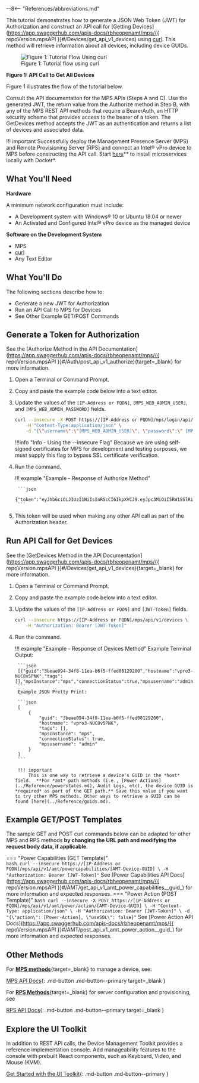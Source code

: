 --8<-- "References/abbreviations.md"

This tutorial demonstrates how to generate a JSON Web Token (JWT) for Authorization and construct an API call for [Getting Devices](https://app.swaggerhub.com/apis-docs/rbheopenamt/mps/{{ repoVersion.mpsAPI }}#/Devices/get_api_v1_devices) using [curl](https://curl.se/). This method will retrieve information about all devices, including device GUIDs.

<figure class="figure-image">
<img src="..\..\assets\images\diagrams\CURLTutorial.png" alt="Figure 1: Tutorial Flow Using curl">
<figcaption>Figure 1: Tutorial flow using curl</figcaption>
</figure>

**Figure 1: API Call to Get All Devices**

Figure 1 illustrates the flow of the tutorial below. 

Consult the API documentation for the MPS APIs (Steps A and C). Use the generated JWT, the return value from the Authorize method in Step B, with any of the MPS REST API methods that require a BearerAuth, an HTTP security scheme that provides access to the bearer of a token. The GetDevices method accepts the JWT as an authentication and returns a list of devices and associated data.

!!! important
    Successfully deploy the Management Presence Server (MPS) and Remote Provisioning Server (RPS) and connect an Intel® vPro device to MPS before constructing the API call. Start [here](../GetStarted/Cloud/prerequisites.md)** to install microservices locally with Docker*.

## What You'll Need

**Hardware**

A minimum network configuration must include:

-  A Development system with Windows® 10 or Ubuntu 18.04 or newer
-  An Activated and Configured Intel® vPro device as the managed device

**Software on the Development System** 

- MPS
- [curl](https://curl.se/download.html)
- Any Text Editor
    
  
## What You'll Do
The following sections describe how to:

- Generate a new JWT for Authorization
- Run an API Call to MPS for Devices
- See Other Example GET/POST Commands

## Generate a Token for Authorization

See the [Authorize Method in the API Documentation](https://app.swaggerhub.com/apis-docs/rbheopenamt/mps/{{ repoVersion.mpsAPI }}#/Auth/post_api_v1_authorize){target=_blank} for more information.

1. Open a Terminal or Command Prompt.
2. Copy and paste the example code below into a text editor.
3. Update the values of the `[IP-Address or FQDN]`, `[MPS_WEB_ADMIN_USER]`, and `[MPS_WEB_ADMIN_PASSWORD]` fields.

    ```bash
    curl --insecure -X POST https://[IP-Address or FQDN]/mps/login/api/v1/authorize \
        -H "Content-Type:application/json" \
        -d "{\"username\":\"[MPS_WEB_ADMIN_USER]\", \"password\":\" [MPS_WEB_ADMIN_PASSWORD]\"}"
    ```

    !!!info "Info - Using the --insecure Flag"
        Because we are using self-signed certificates for MPS for development and testing purposes, we must supply this flag to bypass SSL certificate verification.

4. Run the command.

    !!! example "Example - Response of Authorize Method"

        ```json
        {"token":"eyJhbGciOiJIUzI1NiIsInR5cCI6IkpXVCJ9.eyJpc3MiOiI5RW1SSlRiSWlJYjRiSWVTc21nY1dJanJSNkh5RVRxYyIsImV4cCI6MTYyMDE2OTg2NH0.GUib9sq0RWRLqJ7JpNNlj2AluuROLICCfdZaQzyWy90"}
        ```

5. This token will be used when making any other API call as part of the Authorization header. 

## Run API Call for Get Devices

See the [GetDevices Method in the API Documentation](https://app.swaggerhub.com/apis-docs/rbheopenamt/mps/{{ repoVersion.mpsAPI }}#/Devices/get_api_v1_devices){target=_blank} for more information.

1. Open a Terminal or Command Prompt.
2. Copy and paste the example code below into a text editor.
3. Update the values of the `[IP-Address or FQDN]` and `[JWT-Token]` fields.

    ```bash
    curl --insecure https://[IP-Address or FQDN]/mps/api/v1/devices \
        -H "Authorization: Bearer [JWT-Token]"
    ```

4. Run the command.

    !!! example "Example - Response of Devices Method"
        Example Terminal Output:

        ```json
        [{"guid":"3beae094-34f8-11ea-b6f5-ffed08129200","hostname":"vpro3-NUC8v5PNK","tags":[],"mpsInstance":"mps","connectionStatus":true,"mpsusername":"admin"}]
        ```
        Example JSON Pretty Print:

        ```json
        [
            {
                "guid": "3beae094-34f8-11ea-b6f5-ffed08129200",
                "hostname": "vpro3-NUC8v5PNK",
                "tags": [],
                "mpsInstance": "mps",
                "connectionStatus": true,
                "mpsusername": "admin"
            }
        ]
        ```
    
        !!! important
            This is one way to retrieve a device's GUID in the *host* field.  **For *amt* path methods (i.e., [Power Actions](../Reference/powerstates.md), Audit Logs, etc), the device GUID is *required* as part of the GET path.** Save this value if you want to try other MPS methods. Other ways to retrieve a GUID can be found [here](../Reference/guids.md).



## Example GET/POST Templates

The sample GET and POST curl commands below can be adapted for other MPS and RPS methods **by changing the URL path and modifying the request body data, if applicable**.

=== "Power Capabilities (GET Template)"     
    ``` bash
    curl --insecure https://[IP-Address or FQDN]/mps/api/v1/amt/powercapabilities/[AMT-Device-GUID] \
        -H "Authorization: Bearer [JWT-Token]"
    ```
    See [Power Capabilities API Docs](https://app.swaggerhub.com/apis-docs/rbheopenamt/mps/{{ repoVersion.mpsAPI }}#/AMT/get_api_v1_amt_power_capabilities__guid_) for more information and expected responses.
=== "Power Action (POST Template)"
    ``` bash
    curl --insecure -X POST https://[IP-Address or FQDN]/mps/api/v1/amt/power/action/[AMT-Device-GUID] \
        -H "Content-Type: application/json" \
        -H "Authorization: Bearer [JWT-Token]" \
        -d "{\"action\": [Power-Action], \"useSOL\": false}"
    ```
    See [Power Action API Docs](https://app.swaggerhub.com/apis-docs/rbheopenamt/mps/{{ repoVersion.mpsAPI }}#/AMT/post_api_v1_amt_power_action__guid_) for more information and expected responses.

## Other Methods

For [**MPS methods**](./../APIs/indexMPS.md){target=_blank} to manage a device, see: 

[MPS API Docs](./../APIs/indexMPS.md){: .md-button .md-button--primary target=_blank }

For [**RPS Methods**](./../APIs/indexRPS.md){target=_blank} for server configuration and provisioning, see

[RPS API Docs](./../APIs/indexRPS.md){: .md-button .md-button--primary target=_blank }

## Explore the UI Toolkit
In addition to REST API calls, the Device Management Toolkit provides a reference implementation console. Add manageability features to the console with prebuilt React components, such as Keyboard, Video, and Mouse (KVM).

[Get Started with the UI Toolkit](../Tutorials/uitoolkitReact.md){: .md-button .md-button--primary }
